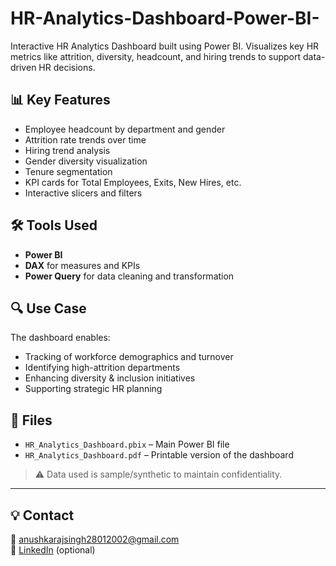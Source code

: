 # HR-Analytics-Dashboard-Power-BI-
 Interactive HR Analytics Dashboard built using Power BI. Visualizes key HR metrics like attrition, diversity, headcount, and hiring trends to support data-driven HR decisions.

## 📊 Key Features

- Employee headcount by department and gender
- Attrition rate trends over time
- Hiring trend analysis
- Gender diversity visualization
- Tenure segmentation
- KPI cards for Total Employees, Exits, New Hires, etc.
- Interactive slicers and filters

## 🛠 Tools Used

- **Power BI**
- **DAX** for measures and KPIs
- **Power Query** for data cleaning and transformation

## 🔍 Use Case

The dashboard enables:
- Tracking of workforce demographics and turnover
- Identifying high-attrition departments
- Enhancing diversity & inclusion initiatives
- Supporting strategic HR planning

## 📁 Files

- `HR_Analytics_Dashboard.pbix` – Main Power BI file
- `HR_Analytics_Dashboard.pdf` – Printable version of the dashboard

> ⚠️ Data used is sample/synthetic to maintain confidentiality.

---

## 💡 Contact

📧 anushkarajsingh28012002@gmail.com  
📍 [LinkedIn](https://www.linkedin.com/in/anushkarajsingh) (optional)

